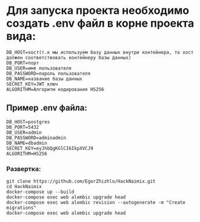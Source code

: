 # Для запуска проекта необходимо создать .env файл в корне проекта вида:
    DB_HOST=хост(т.к мы используем базу данных внутри контейнера, то хост должен соответствовать контейнеру базы данных)
    DB_PORT=порт
    DB_USER=имя пользователя
    DB_PASSWORD=пароль пользователя
    DB_NAME=название базы данных
    SECRET_KEY=JWT ключ
    ALGORITHM=Алгоритм кодирования HS256
## Пример .env файла:
    DB_HOST=postgres
    DB_PORT=5432
    DB_USER=admin
    DB_PASSWORD=adminadmin
    DB_NAME=dbadmin
    SECRET_KEY=eyJhbQgKGlCI6IkpXVCJ9
    ALGORITHM=HS256

### Развертка:
    git clone https://github.com/EgorZhizhlo/HackNaimix.git
    cd HackNaimix
    docker-compose up --build
    docker-compose exec web alembic upgrade head
    docker-compose exec web alembic revision --autogenerate -m "Create migrations"
    docker-compose exec web alembic upgrade head
